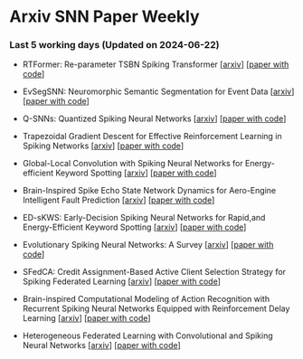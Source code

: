 # Arxiv SNN Paper Weekly


 ### **Last 5 working days (Updated on 2024-06-22)** 


- RTFormer: Re-parameter TSBN Spiking Transformer [[arxiv](https://arxiv.org/abs/2406.14180)] [[paper with code](https://paperswithcode.com/paper/rtformer-re-parameter-tsbn-spiking)]

- EvSegSNN: Neuromorphic Semantic Segmentation for Event Data [[arxiv](https://arxiv.org/abs/2406.14178)] [[paper with code](https://paperswithcode.com/paper/evsegsnn-neuromorphic-semantic-segmentation)]

- Q-SNNs: Quantized Spiking Neural Networks [[arxiv](https://arxiv.org/abs/2406.13672)] [[paper with code](https://paperswithcode.com/paper/q-snns-quantized-spiking-neural-networks)]

- Trapezoidal Gradient Descent for Effective Reinforcement Learning in Spiking Networks [[arxiv](https://arxiv.org/abs/2406.13568)] [[paper with code](https://paperswithcode.com/paper/trapezoidal-gradient-descent-for-effective)]

- Global-Local Convolution with Spiking Neural Networks for Energy-efficient Keyword Spotting [[arxiv](https://arxiv.org/abs/2406.13179)] [[paper with code](https://paperswithcode.com/paper/global-local-convolution-with-spiking-neural)]

- Brain-Inspired Spike Echo State Network Dynamics for Aero-Engine Intelligent Fault Prediction [[arxiv](https://arxiv.org/abs/2406.12918)] [[paper with code](https://paperswithcode.com/paper/brain-inspired-spike-echo-state-network)]

- ED-sKWS: Early-Decision Spiking Neural Networks for Rapid,and Energy-Efficient Keyword Spotting [[arxiv](https://arxiv.org/abs/2406.12726)] [[paper with code](https://paperswithcode.com/paper/ed-skws-early-decision-spiking-neural)]

- Evolutionary Spiking Neural Networks: A Survey [[arxiv](https://arxiv.org/abs/2406.12552)] [[paper with code](https://paperswithcode.com/paper/evolutionary-spiking-neural-networks-a-survey)]

- SFedCA: Credit Assignment-Based Active Client Selection Strategy for Spiking Federated Learning [[arxiv](https://arxiv.org/abs/2406.12200)] [[paper with code](https://paperswithcode.com/paper/sfedca-credit-assignment-based-active-client)]

- Brain-inspired Computational Modeling of Action Recognition with Recurrent Spiking Neural Networks Equipped with Reinforcement Delay Learning [[arxiv](https://arxiv.org/abs/2406.11778)] [[paper with code](https://paperswithcode.com/paper/brain-inspired-computational-modeling-of)]

- Heterogeneous Federated Learning with Convolutional and Spiking Neural Networks [[arxiv](https://arxiv.org/abs/2406.09680)] [[paper with code](https://paperswithcode.com/paper/heterogeneous-federated-learning-with)]

